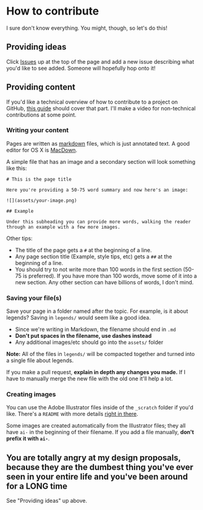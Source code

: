 # How to contribute

I sure don't know everything. You might, though, so let's do this!

## Providing ideas

Click [Issues](https://github.com/jsoma/designingviz/issues) up at the top of the page and add a new issue describing what you'd like to see added. Someone will hopefully hop onto it!

## Providing content

If you'd like a technical overview of how to contribute to a project on GitHub, [this guide](https://akrabat.com/the-beginners-guide-to-contributing-to-a-github-project/) should cover that part. I'll make a video for non-technical contributions at some point.

### Writing your content

Pages are written as [markdown](https://help.github.com/articles/basic-writing-and-formatting-syntax/) files, which is just annotated text. A good editor for OS X is [MacDown](http://macdown.uranusjr.com/).

A simple file that has an image and a secondary section will look something like this:

    # This is the page title

    Here you're providing a 50-75 word summary and now here's an image:

    ![](assets/your-image.png)

    ## Example

    Under this subheading you can provide more words, walking the reader through an example with a few more images.

Other tips:

* The title of the page gets a `#` at the beginning of a line.
* Any page section title (Example, style tips, etc) gets a `##` at the beginning of a line.
* You should try to not write more than 100 words in the first section (50-75 is preferred). If you have more than 100 words, move some of it into a new section. Any other section can have billions of words, I don't mind.

### Saving your file(s)

Save your page in a folder named after the topic. For example, is it about legends? Saving in `legends/` would seem like a good idea.

* Since we're writing in Markdown, the filename should end in `.md`
* **Don't put spaces in the filename, use dashes instead**
* Any additional images/etc should go into the `assets/` folder

**Note:** All of the files in `legends/` will be compacted together and turned into a single file about legends.

If you make a pull request, **explain in depth any changes you made.** If I have to manually merge the new file with the old one it'll help a lot.

### Creating images

You can use the Adobe Illustrator files inside of the `_scratch` folder if you'd like. There's a `README` with more details [right in there](_scratch).

Some images are created automatically from the Illustrator files; they all have `ai-` in the beginning of their filename. If you add a file manually, **don't prefix it with `ai-`**.

## You are totally angry at my design proposals, because they are the dumbest thing you've ever seen in your entire life and you've been around for a LONG time

See "Providing ideas" up above.
